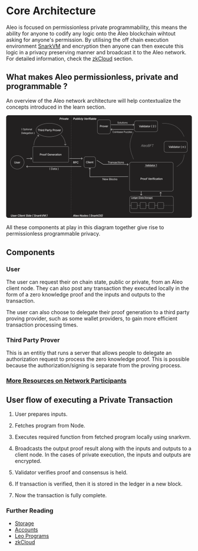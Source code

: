 # Core Architecture

Aleo is focused on permissionless private programmability, this means the ability for anyone to codify any logic onto the Aleo blockchain wihtout asking for anyone's permission. By utilising the off chain execution environment [SnarkVM](../zkcloud/snarkvm.md) and encryption then anyone can then execute this logic in a privacy preserving manner and broadcast it to the Aleo network. For detailed information, check the [zkCloud](../zkcloud/README.md) section.

## What makes Aleo permissionless, private and programmable ?

An overview of the Aleo network architecture will help contextualize the concepts introduced in the learn section.

![overview](./images/overview.png)


All these components at play in this diagram together give rise to permissionless programmable privacy.

## Components

### User
The user can request their on chain state, public or private, from an Aleo client node. They can also post any transaction they executed locally in the form of a zero knowledge proof and the inputs and outputs to the transaction.

The user can also choose to delegate their proof generation to a third party proving provider, such as some wallet providers, to gain more efficient transaction processing times.

### Third Party Prover
This is an entitiy that runs a server that allows people to delegate an authorization request to process the zero knowledge proof. This is possible because the authorization/signing is separate from the proving process.

### [More Resources on Network Participants](../network/README.md)


## User flow of executing a Private Transaction

1. User prepares inputs.

2. Fetches program from Node.

3. Executes required function from fetched program locally using snarkvm.

4. Broadcasts the output proof result along with the inputs and outputs to a client node. In the cases of private execution, the inputs and outputs are encrypted.

5. Validator verifies proof and consensus is held.

6. If transaction is verified, then it is stored in the ledger in a new block.

7. Now the transaction is fully complete.


### Further Reading
- [Storage](../concepts/storage.md)
- [Accounts](../concepts/accounts.md)
- [Leo Programs](../concepts/programs/README.md)
- [zkCloud](../zkcloud/README.md)
